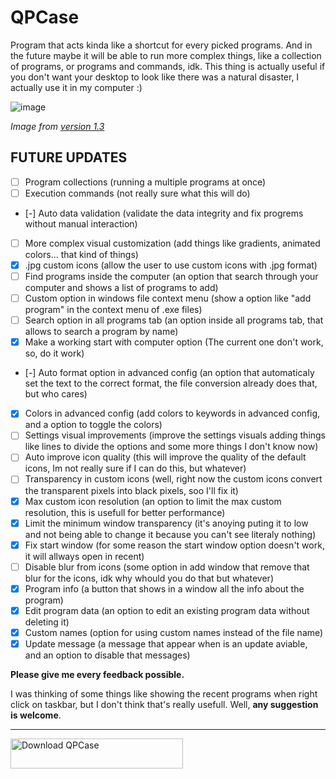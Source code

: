 # QPCase
Program that acts kinda like a shortcut for every picked programs. And in the future maybe it will be able to run more complex things, like a collection of programs, or programs and commands, idk. This thing is actually useful if you don't want your desktop to look like there was a natural disaster, I actually use it in my computer :)

![image](https://user-images.githubusercontent.com/59940124/144728558-a325d751-f44a-44ac-bd31-db95f6449e5e.png)


_Image from [version 1.3](https://github.com/miniRex/QPCase/releases/tag/1.3 "1.3 Release")_

## FUTURE UPDATES
- [ ] Program collections (running a multiple programs at once)
- [ ] Execution commands (not really sure what this will do)
- [-] Auto data validation (validate the data integrity and fix progrems without manual interaction)
- [ ] More complex visual customization (add things like gradients, animated colors... that kind of things)
- [x] .jpg custom icons (allow the user to use custom icons with .jpg format)
- [ ] Find programs inside the computer (an option that search through your computer and shows a list of programs to add)
- [ ] Custom option in windows file context menu (show a option like "add program" in the context menu of .exe files)
- [ ] Search option in all programs tab (an option inside all programs tab, that allows to search a program by name)
- [x] Make a working start with computer option (The current one don't work, so, do it work)
- [-] Auto format option in advanced config (an option that automaticaly set the text to the correct format, the file conversion already does that, but who cares)
- [x] Colors in advanced config (add colors to keywords in advanced config, and a option to toggle the colors)
- [ ] Settings visual improvements (improve the settings visuals adding things like lines to divide the options and some more things I don't know now)
- [ ] Auto improve icon quality (this will improve the quality of the default icons, Im not really sure if I can do this, but whatever)
- [ ] Transparency in custom icons (well, right now the custom icons convert the transparent pixels into black pixels, soo I'll fix it)
- [x] Max custom icon resolution (an option to limit the max custom resolution, this is usefull for better performance)
- [x] Limit the minimum window transparency (it's anoying puting it to low and not being able to change it because you can't see literaly nothing)
- [x] Fix start window (for some reason the start window option doesn't work, it will allways open in recent)
- [ ] Disable blur from icons (some option in add window that remove that blur for the icons, idk why whould you do that but whatever)
- [x] Program info (a button that shows in a window all the info about the program)
- [x] Edit program data (an option to edit an existing program data without deleting it)
- [x] Custom names (option for using custom names instead of the file name)
- [x] Update message (a message that appear when is an update aviable, and an option to disable that messages)

**Please give me every feedback possible.**

I was thinking of some things like showing the recent programs when right click on taskbar, but I don't think that's really usefull.
Well, **any suggestion is welcome**.

***

<a href="https://sourceforge.net/projects/qpcase/files/latest/download"><img alt="Download QPCase" src="https://a.fsdn.com/con/app/sf-download-button" width=276 height=48 srcset="https://a.fsdn.com/con/app/sf-download-button?button_size=2x 2x"></a>
